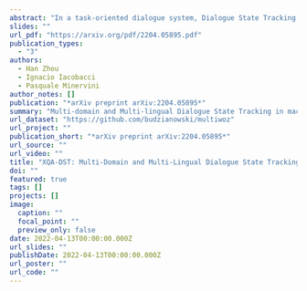 ```yaml
---
abstract: "In a task-oriented dialogue system, Dialogue State Tracking (DST) keeps track of all important information by filling slots with values given through the conversation. Existing methods generally rely on a predefined set of values and struggle to generalise to previously unseen slots in new domains. In this paper, we propose a multi-domain and multi-lingual dialogue state tracker in a neural reading comprehension approach. Our approach fills the slot values using span prediction, where the values are extracted from the dialogue itself. With a novel training strategy and an independent domain classifier, empirical results demonstrate that our model is a domain-scalable and open-vocabulary model that achieves 53.2% Joint Goal Accuracy (JGA) on MultiWOZ 2.1. We show its competitive transferability by zero-shot domain-adaptation experiments on MultiWOZ 2.1 with an average JGA of 31.6% for five domains. In addition, it achieves cross-lingual transfer with state-of-the-art zero-shot results, 64.9% JGA from English to German and 68.6% JGA from English to Italian on WOZ 2.0."
slides: ""
url_pdf: "https://arxiv.org/pdf/2204.05895.pdf"
publication_types:
  - "3"
authors:
  - Han Zhou
  - Ignacio Iacobacci
  - Pasquale Minervini
author_notes: []
publication: "*arXiv preprint arXiv:2204.05895*"
summary: "Multi-domain and Multi-lingual Dialogue State Tracking in machine reading comprehension."
url_dataset: "https://github.com/budzianowski/multiwoz"
url_project: ""
publication_short: "*arXiv preprint arXiv:2204.05895*"
url_source: ""
url_video: ""
title: "XQA-DST: Multi-Domain and Multi-Lingual Dialogue State Tracking"
doi: ""
featured: true
tags: []
projects: []
image:
  caption: ""
  focal_point: ""
  preview_only: false
date: 2022-04-13T00:00:00.000Z
url_slides: ""
publishDate: 2022-04-13T00:00:00.000Z
url_poster: ""
url_code: ""
---
```

